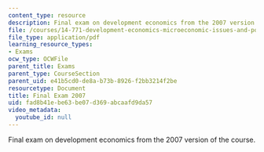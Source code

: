 ```yaml
---
content_type: resource
description: Final exam on development economics from the 2007 version of the course.
file: /courses/14-771-development-economics-microeconomic-issues-and-policy-models-fall-2008/fad8b41ebe63be07d369abcaafd9da57_2007final.pdf
file_type: application/pdf
learning_resource_types:
- Exams
ocw_type: OCWFile
parent_title: Exams
parent_type: CourseSection
parent_uid: e41b5cd0-de8a-b73b-8926-f2bb3214f2be
resourcetype: Document
title: Final Exam 2007
uid: fad8b41e-be63-be07-d369-abcaafd9da57
video_metadata:
  youtube_id: null
---
```

Final exam on development economics from the 2007 version of the course.

